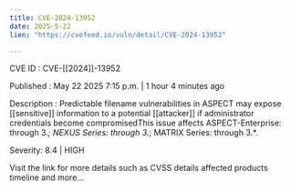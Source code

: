```yaml
---
title: CVE-2024-13952
date: 2025-5-22
lien: "https://cvefeed.io/vuln/detail/CVE-2024-13952"

---
```


CVE ID : CVE-[[2024]]-13952

Published :  May 22
2025
7:15 p.m. | 1 hour
4 minutes ago

Description : Predictable filename vulnerabilities in ASPECT may expose [[sensitive]] information to a potential [[attacker]] if administrator credentials become compromisedThis issue affects ASPECT-Enterprise: through 3.*; NEXUS Series: through 3.*; MATRIX Series: through 3.*.

Severity: 8.4 | HIGH

Visit the link for more details
such as CVSS details
affected products
timeline
and more...
